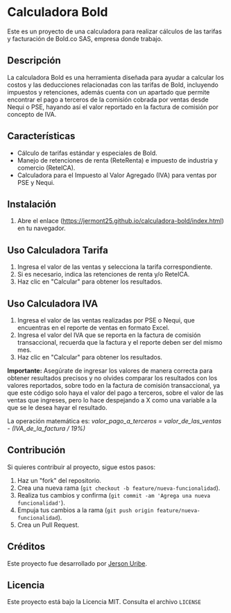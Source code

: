 # Calculadora Bold

Este es un proyecto de una calculadora para realizar cálculos de las tarifas y facturación de Bold.co SAS, empresa donde trabajo.

## Descripción

La calculadora Bold es una herramienta diseñada para ayudar a calcular los costos y las deducciones relacionadas con las tarifas de Bold, incluyendo impuestos y retenciones, además cuenta con un apartado que permite encontrar el pago a terceros de la comisión cobrada por ventas desde Nequi o PSE, hayando así el valor reportado en la factura de comisión por concepto de IVA.

## Características

- Cálculo de tarifas estándar y especiales de Bold.
- Manejo de retenciones de renta (ReteRenta) e impuesto de industria y comercio (ReteICA).
- Calculadora para el Impuesto al Valor Agregado (IVA) para ventas por PSE y Nequi.

## Instalación

1. Abre el enlace (https://jermont25.github.io/calculadora-bold/index.html) en tu navegador.

## Uso Calculadora Tarifa

1. Ingresa el valor de las ventas y selecciona la tarifa correspondiente.
2. Si es necesario, indica las retenciones de renta y/o ReteICA.
3. Haz clic en "Calcular" para obtener los resultados.

## Uso Calculadora IVA
1. Ingresa el valor de las ventas realizadas por PSE o Nequi, que encuentras en el reporte de ventas en formato Excel.
2. Ingresa el valor del IVA que se reporta en la factura de comisión transaccional, recuerda que la factura y el reporte deben ser del mismo mes.
3. Haz clic en "Calcular" para obtener los resultados.

**Importante:** Asegúrate de ingresar los valores de manera correcta para obtener resultados precisos y no olvides comparar los resultados con los valores reportados, sobre todo en la factura de comisión transaccional, ya que este código solo haya el valor del pago a terceros, sobre el valor de las ventas que ingreses, pero lo hace despejando a X como una variable a la que se le desea hayar el resultado.

La operación matemática es: *valor_pago_a_terceros = valor_de_las_ventas - (IVA_de_la_factura / 19%)*
   
## Contribución

Si quieres contribuir al proyecto, sigue estos pasos:

1. Haz un "fork" del repositorio.
2. Crea una nueva rama (`git checkout -b feature/nueva-funcionalidad`).
3. Realiza tus cambios y confirma (`git commit -am 'Agrega una nueva funcionalidad'`).
4. Empuja tus cambios a la rama (`git push origin feature/nueva-funcionalidad`).
5. Crea un Pull Request.

## Créditos

Este proyecto fue desarrollado por [Jerson Uribe](https://github.com/Jermont25).

## Licencia

Este proyecto está bajo la Licencia MIT. Consulta el archivo `LICENSE`
